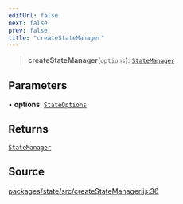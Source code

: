 ```yaml
---
editUrl: false
next: false
prev: false
title: "createStateManager"
---
```


> **createStateManager**(`options`): [`StateManager`](/reference/tevm/state/interfaces/statemanager/)

## Parameters

• **options**: [`StateOptions`](/reference/tevm/state/type-aliases/stateoptions/)

## Returns

[`StateManager`](/reference/tevm/state/interfaces/statemanager/)

## Source

[packages/state/src/createStateManager.js:36](https://github.com/evmts/tevm-monorepo/blob/main/packages/state/src/createStateManager.js#L36)
